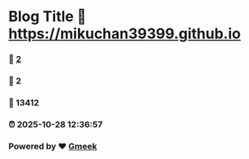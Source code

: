 # Blog Title :link: https://mikuchan39399.github.io 
### :page_facing_up: [2](https://mikuchan39399.github.io/tag.html) 
### :speech_balloon: 2 
### :hibiscus: 13412 
### :alarm_clock: 2025-10-28 12:36:57 
### Powered by :heart: [Gmeek](https://github.com/Meekdai/Gmeek)

